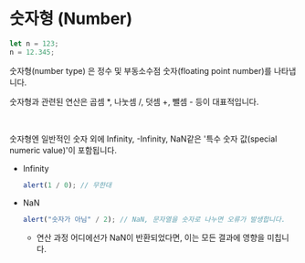 # 숫자형 (Number)

```jsx
let n = 123;
n = 12.345;
```

숫자형(number type) 은 정수 및 부동소수점 숫자(floating point number)를 나타냅니다.

숫자형과 관련된 연산은 곱셈 \*, 나눗셈 /, 덧셈 +, 뺄셈 - 등이 대표적입니다.

<br>

숫자형엔 일반적인 숫자 외에 Infinity, -Infinity, NaN같은 '특수 숫자 값(special numeric value)'이 포함됩니다.

- Infinity

  ```jsx
  alert(1 / 0); // 무한대
  ```

- NaN
  ```jsx
  alert("숫자가 아님" / 2); // NaN, 문자열을 숫자로 나누면 오류가 발생합니다.
  ```
  - 연산 과정 어디에선가 NaN이 반환되었다면, 이는 모든 결과에 영향을 미칩니다.
